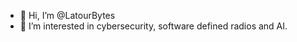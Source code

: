 - 👋 Hi, I’m @LatourBytes
- 👀 I’m interested in cybersecurity, software defined radios and AI.

<!---
LatourBytes/LatourBytes is a ✨ special ✨ repository because its `README.md` (this file) appears on your GitHub profile.
You can click the Preview link to take a look at your changes.
--->
